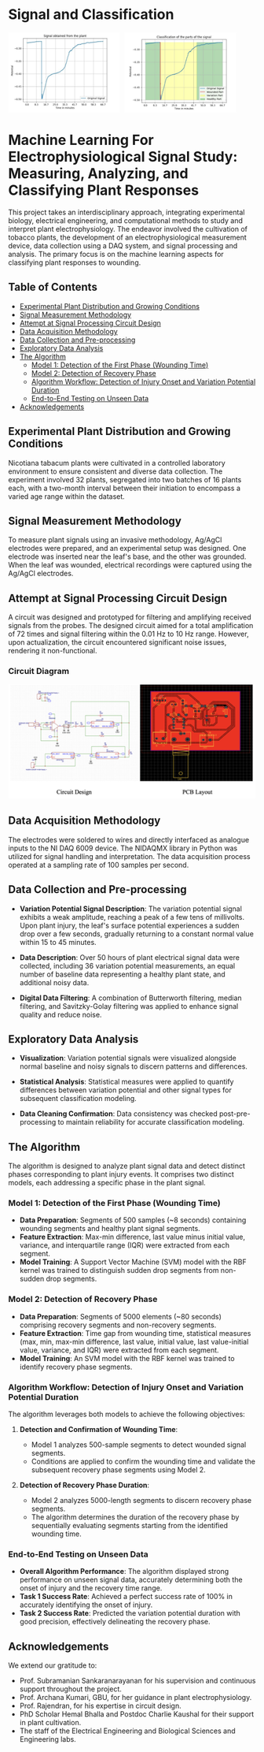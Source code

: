 
# Signal and Classification

<div style="display: flex;">
  <img src="Images/signal.png" alt="Signal" style="width: 45%; margin-right: 10px;">
  <img src="Images/signal_classified.png" alt="Signal and Classification" style="width: 45%;">
</div>


# Machine Learning For Electrophysiological Signal Study: Measuring, Analyzing, and Classifying Plant Responses

This project takes an interdisciplinary approach, integrating experimental biology, electrical engineering, and computational methods to study and interpret plant electrophysiology. The endeavor involved the cultivation of tobacco plants, the development of an electrophysiological measurement device, data collection using a DAQ system, and signal processing and analysis. The primary focus is on the machine learning aspects for classifying plant responses to wounding.

## Table of Contents

- [Experimental Plant Distribution and Growing Conditions](#experimental-plant-distribution-and-growing-conditions)
- [Signal Measurement Methodology](#signal-measurement-methodology)
- [Attempt at Signal Processing Circuit Design](#attempt-at-signal-processing-circuit-design)
- [Data Acquisition Methodology](#data-acquisition-methodology)
- [Data Collection and Pre-processing](#data-collection-and-pre-processing)
- [Exploratory Data Analysis](#exploratory-data-analysis)
- [The Algorithm](#the-algorithm)
  - [Model 1: Detection of the First Phase (Wounding Time)](#model-1-detection-of-the-first-phase-wounding-time)
  - [Model 2: Detection of Recovery Phase](#model-2-detection-of-recovery-phase)
  - [Algorithm Workflow: Detection of Injury Onset and Variation Potential Duration](#algorithm-workflow-detection-of-injury-onset-and-variation-potential-duration)
  - [End-to-End Testing on Unseen Data](#end-to-end-testing-on-unseen-data)
- [Acknowledgements](#acknowledgements)

## Experimental Plant Distribution and Growing Conditions

Nicotiana tabacum plants were cultivated in a controlled laboratory environment to ensure consistent and diverse data collection. The experiment involved 32 plants, segregated into two batches of 16 plants each, with a two-month interval between their initiation to encompass a varied age range within the dataset.

## Signal Measurement Methodology

To measure plant signals using an invasive methodology, Ag/AgCl electrodes were prepared, and an experimental setup was designed. One electrode was inserted near the leaf's base, and the other was grounded. When the leaf was wounded, electrical recordings were captured using the Ag/AgCl electrodes.

## Attempt at Signal Processing Circuit Design

A circuit was designed and prototyped for filtering and amplifying received signals from the probes. The designed circuit aimed for a total amplification of 72 times and signal filtering within the 0.01 Hz to 10 Hz range. However, upon actualization, the circuit encountered significant noise issues, rendering it non-functional.

### Circuit Diagram

![Circuit Diagram](Images/circuit.png)

## Data Acquisition Methodology

The electrodes were soldered to wires and directly interfaced as analogue inputs to the NI DAQ 6009 device. The NIDAQMX library in Python was utilized for signal handling and interpretation. The data acquisition process operated at a sampling rate of 100 samples per second.

## Data Collection and Pre-processing

- **Variation Potential Signal Description**: The variation potential signal exhibits a weak amplitude, reaching a peak of a few tens of millivolts. Upon plant injury, the leaf's surface potential experiences a sudden drop over a few seconds, gradually returning to a constant normal value within 15 to 45 minutes.

- **Data Description**: Over 50 hours of plant electrical signal data were collected, including 36 variation potential measurements, an equal number of baseline data representing a healthy plant state, and additional noisy data.

- **Digital Data Filtering**: A combination of Butterworth filtering, median filtering, and Savitzky-Golay filtering was applied to enhance signal quality and reduce noise.

## Exploratory Data Analysis

- **Visualization**: Variation potential signals were visualized alongside normal baseline and noisy signals to discern patterns and differences.

- **Statistical Analysis**: Statistical measures were applied to quantify differences between variation potential and other signal types for subsequent classification modeling.

- **Data Cleaning Confirmation**: Data consistency was checked post-pre-processing to maintain reliability for accurate classification modeling.

## The Algorithm

The algorithm is designed to analyze plant signal data and detect distinct phases corresponding to plant injury events. It comprises two distinct models, each addressing a specific phase in the plant signal.

### Model 1: Detection of the First Phase (Wounding Time)

- **Data Preparation**: Segments of 500 samples (~8 seconds) containing wounding segments and healthy plant signal segments.
- **Feature Extraction**: Max-min difference, last value minus initial value, variance, and interquartile range (IQR) were extracted from each segment.
- **Model Training**: A Support Vector Machine (SVM) model with the RBF kernel was trained to distinguish sudden drop segments from non-sudden drop segments.

### Model 2: Detection of Recovery Phase

- **Data Preparation**: Segments of 5000 elements (~80 seconds) comprising recovery segments and non-recovery segments.
- **Feature Extraction**: Time gap from wounding time, statistical measures (max, min, max-min difference, last value, initial value, last value-initial value, variance, and IQR) were extracted from each segment.
- **Model Training**: An SVM model with the RBF kernel was trained to identify recovery phase segments.

### Algorithm Workflow: Detection of Injury Onset and Variation Potential Duration

The algorithm leverages both models to achieve the following objectives:

1. **Detection and Confirmation of Wounding Time**:
   - Model 1 analyzes 500-sample segments to detect wounded signal segments.
   - Conditions are applied to confirm the wounding time and validate the subsequent recovery phase segments using Model 2.

2. **Detection of Recovery Phase Duration**:
   - Model 2 analyzes 5000-length segments to discern recovery phase segments.
   - The algorithm determines the duration of the recovery phase by sequentially evaluating segments starting from the identified wounding time.

### End-to-End Testing on Unseen Data

- **Overall Algorithm Performance**: The algorithm displayed strong performance on unseen signal data, accurately determining both the onset of injury and the recovery time range.
- **Task 1 Success Rate**: Achieved a perfect success rate of 100% in accurately identifying the onset of injury.
- **Task 2 Success Rate**: Predicted the variation potential duration with good precision, effectively delineating the recovery phase.

## Acknowledgements

We extend our gratitude to:

- Prof. Subramanian Sankaranarayanan for his supervision and continuous support throughout the project.
- Prof. Archana Kumari, GBU, for her guidance in plant electrophysiology.
- Prof. Rajendran, for his expertise in circuit design.
- PhD Scholar Hemal Bhalla and Postdoc Charlie Kaushal for their support in plant cultivation.
- The staff of the Electrical Engineering and Biological Sciences and Engineering labs.




